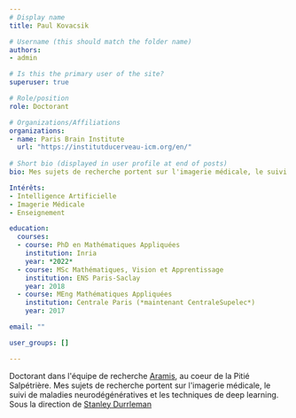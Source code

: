 ```yaml
---
# Display name
title: Paul Kovacsik

# Username (this should match the folder name)
authors:
- admin

# Is this the primary user of the site?
superuser: true

# Role/position
role: Doctorant 

# Organizations/Affiliations
organizations:
- name: Paris Brain Institute
  url: "https://institutducerveau-icm.org/en/"
  
# Short bio (displayed in user profile at end of posts)
bio: Mes sujets de recherche portent sur l'imagerie médicale, le suivi de maladies neurodégénératives et les techniques de deep learning. 

Intérêts:
- Intelligence Artificielle
- Imagerie Médicale
- Enseignement

education:
  courses:
  - course: PhD en Mathématiques Appliquées
    institution: Inria
    year: *2022*
  - course: MSc Mathématiques, Vision et Apprentissage
    institution: ENS Paris-Saclay
    year: 2018
  - course: MEng Mathématiques Appliquées
    institution: Centrale Paris (*maintenant CentraleSupelec*)
    year: 2017

email: ""

user_groups: []

---
```


Doctorant dans l'équipe de recherche [Aramis](http://www.aramislab.fr/), au coeur de la Pitié Salpétrière. Mes sujets de recherche portent sur l'imagerie médicale, le suivi de maladies neurodégénératives et les techniques de deep learning. 
Sous la direction de [Stanley Durrleman](https://who.rocq.inria.fr/Stanley.Durrleman/)
